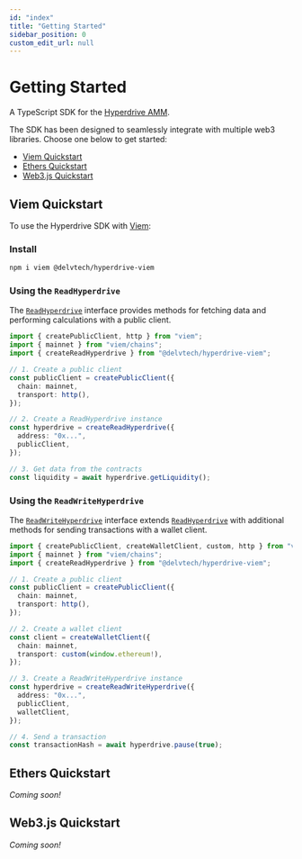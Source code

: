 ```yaml
---
id: "index"
title: "Getting Started"
sidebar_position: 0
custom_edit_url: null
---
```


# Getting Started

A TypeScript SDK for the [Hyperdrive
AMM](https://www.github.com/delvtech/hyperdrive).

The SDK has been designed to seamlessly integrate with multiple web3 libraries.
Choose one below to get started:

- [Viem Quickstart](#viem-quickstart)
- [Ethers Quickstart](#ethers-quickstart)
- [Web3.js Quickstart](#web3js-quickstart)

## Viem Quickstart

To use the Hyperdrive SDK with [Viem](https://viem.sh):

### Install

```sh
npm i viem @delvtech/hyperdrive-viem
```

### Using the `ReadHyperdrive`

The [`ReadHyperdrive`][ReadHyperdrive-reference] interface provides methods for
fetching data and performing calculations with a public client.

```ts
import { createPublicClient, http } from "viem";
import { mainnet } from "viem/chains";
import { createReadHyperdrive } from "@delvtech/hyperdrive-viem";

// 1. Create a public client
const publicClient = createPublicClient({
  chain: mainnet,
  transport: http(),
});

// 2. Create a ReadHyperdrive instance
const hyperdrive = createReadHyperdrive({
  address: "0x...",
  publicClient,
});

// 3. Get data from the contracts
const liquidity = await hyperdrive.getLiquidity();
```

### Using the `ReadWriteHyperdrive`

The [`ReadWriteHyperdrive`][ReadWriteHyperdrive-reference] interface extends
[`ReadHyperdrive`][ReadHyperdrive-reference] with additional methods for sending
transactions with a wallet client.

```ts
import { createPublicClient, createWalletClient, custom, http } from "viem";
import { mainnet } from "viem/chains";
import { createReadHyperdrive } from "@delvtech/hyperdrive-viem";

// 1. Create a public client
const publicClient = createPublicClient({
  chain: mainnet,
  transport: http(),
});

// 2. Create a wallet client
const client = createWalletClient({
  chain: mainnet,
  transport: custom(window.ethereum!),
});

// 3. Create a ReadWriteHyperdrive instance
const hyperdrive = createReadWriteHyperdrive({
  address: "0x...",
  publicClient,
  walletClient,
});

// 4. Send a transaction
const transactionHash = await hyperdrive.pause(true);
```

## Ethers Quickstart

_Coming soon!_

## Web3.js Quickstart

_Coming soon!_

[ReadHyperdrive-reference]: /docs/sdk/api-reference/classes/ReadHyperdrive "ReadHyperdrive Reference"
[ReadWriteHyperdrive-reference]: /docs/sdk/api-reference/classes/ReadWriteHyperdrive "ReadWriteHyperdrive
    Reference"
